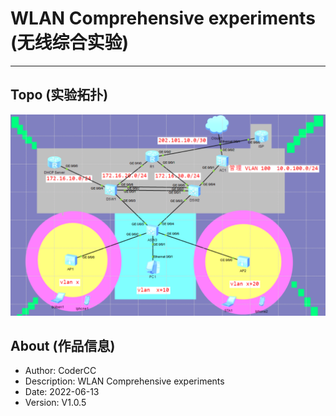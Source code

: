 # WLAN Comprehensive experiments (无线综合实验)
---
## Topo (实验拓扑)
![topo](./WLAN_CoderCC/topo.png)



## About (作品信息)
- Author: CoderCC
- Description: WLAN Comprehensive experiments
- Date: 2022-06-13
- Version: V1.0.5